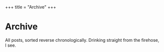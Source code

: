 +++
title = "Archive"
+++

# Archive

All posts, sorted reverse chronologically. Drinking straight from the firehose, I see.
